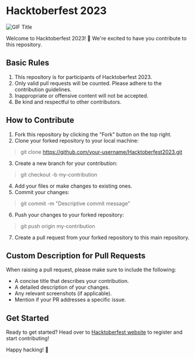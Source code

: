 # Hacktoberfest 2023

![GIF Title](https://github.com/sharmaadpk/Hacktoberfest2023/blob/main/clapping-yay.gif)

Welcome to Hacktoberfest 2023! 🎉 We're excited to have you contribute to this repository.

## Basic Rules

1. This repository is for participants of Hacktoberfest 2023.
2. Only valid pull requests will be counted. Please adhere to the contribution guidelines.
3. Inappropriate or offensive content will not be accepted.
4. Be kind and respectful to other contributors.

## How to Contribute

1. Fork this repository by clicking the "Fork" button on the top right.
2. Clone your forked repository to your local machine:

> git clone https://github.com/your-username/Hacktoberfest2023.git

 3. Create a new branch for your contribution:
 > git checkout -b my-contribution
4. Add your files or make changes to existing ones.
5. Commit your changes:

> git commit -m "Descriptive commit message"
6. Push your changes to your forked repository:
> git push origin my-contribution
7. Create a pull request from your forked repository to this main repository.

## Custom Description for Pull Requests

When raising a pull request, please make sure to include the following:

- A concise title that describes your contribution.
- A detailed description of your changes.
- Any relevant screenshots (if applicable).
- Mention if your PR addresses a specific issue.

## Get Started

Ready to get started? Head over to [Hacktoberfest website](https://hacktoberfest.digitalocean.com) to register and start contributing!

Happy hacking! 🚀
